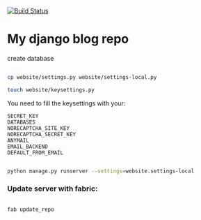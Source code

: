 [![Build Status](https://travis-ci.org/eduzen/eduzen.svg?branch=master)](https://travis-ci.org/eduzen/eduzen)

# My django blog repo

create database

```bash

cp website/settings.py website/settings-local.py

touch website/keysettings.py
```


You need to fill the keysettings with your:

    SECRET_KEY
    DATABASES
    NORECAPTCHA_SITE_KEY
    NORECAPTCHA_SECRET_KEY
    ANYMAIL
    EMAIL_BACKEND
    DEFAULT_FROM_EMAIL


```bash

python manage.py runserver --settings=website.settings-local
```


### Update server with fabric:

```bash

fab update_repo
```
